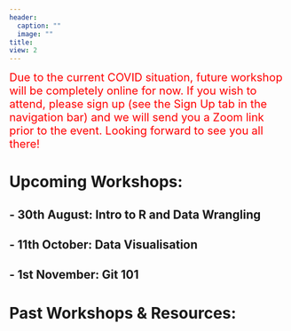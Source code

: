 ```yaml
---
header:
  caption: ""
  image: ""
title: 
view: 2
---
```


<span style="color: red; font-size: 20px;"> Due to the current COVID situation, future workshop will be completely online for now. If you wish to attend, please sign up (see the Sign Up tab in the navigation bar) and we will send you a Zoom link prior to the event. Looking forward to see you all there!</span>

# Upcoming Workshops:

<h2> - 30th August: Intro to R and Data Wrangling </h2>
<h2> - 11th October: Data Visualisation </h2>
<h2> - 1st November: Git 101 </h2>

# Past Workshops & Resources: